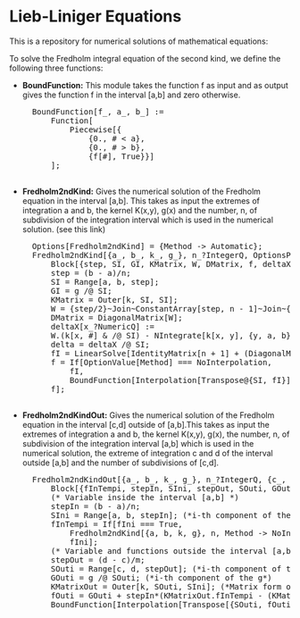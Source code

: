 <!--- Load Prettify for Mathematica syntax highlight-->
<script src="https://cdn.rawgit.com/google/code-prettify/master/loader/run_prettify.js?lang=css&amp;skin=sunburst"></script>

# Lieb-Liniger Equations

This is a repository for numerical solutions of mathematical equations:


To solve the Fredholm integral equation of the second kind, we define the following three functions:

- **BoundFunction:** This module takes the function f as input and as output gives the function f in the interval [a,b] and zero otherwise.

	<pre class="prettyprint">
	BoundFunction[f_, a_, b_] :=
		Function[
			Piecewise[{
				{0., # < a},
				{0., # > b},
				{f[#], True}}]
		];
	</pre>

- **Fredholm2ndKind:** Gives the numerical solution of the Fredholm equation in the interval [a,b]. This takes as input the extremes of integration a and b, the kernel K(x,y), g(x) and the number, n, of subdivision of the integration interval which is used in the numerical solution. (see this link)

	<pre class="prettyprint">
	Options[Fredholm2ndKind] = {Method -> Automatic};
	Fredholm2ndKind[{a_, b_, k_, g_}, n_?IntegerQ, OptionsPattern[]] :=
		Block[{step, SI, GI, KMatrix, W, DMatrix, f, deltaX, delta, fI, ftemp},
    	step = (b - a)/n;
		SI = Range[a, b, step];
		GI = g /@ SI;
		KMatrix = Outer[k, SI, SI];
		W = {step/2}~Join~ConstantArray[step, n - 1]~Join~{step/2};
		DMatrix = DiagonalMatrix[W];
		deltaX[x_?NumericQ] := 
		W.(k[x, #] & /@ SI) - NIntegrate[k[x, y], {y, a, b}]; 
		delta = deltaX /@ SI;
		fI = LinearSolve[IdentityMatrix[n + 1] + (DiagonalMatrix[delta] - KMatrix.DMatrix), GI];
		f = If[OptionValue[Method] === NoInterpolation,
			fI,
			BoundFunction[Interpolation[Transpose@{SI, fI}], a, b]];
		f];
	</pre>

- **Fredholm2ndKindOut:**  Gives the numerical solution of the Fredholm equation in the interval [c,d] outside of [a,b].This takes as input the extremes of integration a and b, the kernel K(x,y), g(x), the number, n, of subdivision of the integration interval [a,b] which is used in the numerical solution, the extreme of integration c and d of the interval outside [a,b] and the number of subdivisions of [c,d].

	<pre class="prettyprint">
	Fredholm2ndKindOut[{a_, b_, k_, g_}, n_?IntegerQ, {c_, d_}, m_?IntegerQ, fIni_: True] :=
		Block[{fInTempi, stepIn, SIni, stepOut, SOuti, GOuti, KMatrixOut, fOuti},
		(* Variable inside the interval [a,b] *)
		stepIn = (b - a)/n;
		SIni = Range[a, b, stepIn]; (*i-th component of the interval*)
		fInTempi = If[fIni === True,
			Fredholm2ndKind[{a, b, k, g}, n, Method -> NoInterpolation],
			fIni];
		(* Variable and functions outside the interval [a,b] *)
		stepOut = (d - c)/m;
		SOuti = Range[c, d, stepOut]; (*i-th component of the interval*)
		GOuti = g /@ SOuti; (*i-th component of the g*)
		KMatrixOut = Outer[k, SOuti, SIni]; (*Matrix form of k*)
		fOuti = GOuti + stepIn*(KMatrixOut.fInTempi - (KMatrixOut[[All, 1]]*fInTempi[[1]] + KMatrixOut[[All, n + 1]]*fInTempi[[n + 1]])/2);
		BoundFunction[Interpolation[Transpose[{SOuti, fOuti}]], c, d]];
	</pre>


